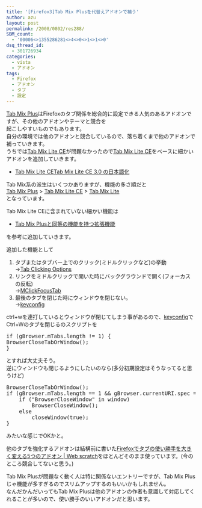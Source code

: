 ```yaml
---
title: '[Firefox3]Tab Mix Plusを代替えアドオンで補う'
author: azu
layout: post
permalink: /2008/0802/res288/
SBM_count:
  - '00006<>1355286281<>4<>0<>1<>1<>0'
dsq_thread_id:
  - 301726934
categories:
  - vista
  - アドオン
tags:
  - Firefox
  - アドオン
  - タブ
  - 設定
---
```

[Tab Mix Plus][1]はFirefoxのタブ関係を総合的に設定できる人気のあるアドオンですが、その他のアドオンやテーマと競合を  
起こしやすいものでもあります。  
自分の環境では他のアドオンと競合しているので、落ち着くまで他のアドオンで補っていきます。  
うちでは[Tab Mix Lite CE][2]が問題なかったので[Tab Mix Lite CE][2]をベースに細かいアドオンを追加していきます。

*   [Tab Mix Lite CE][2][Tab Mix Lite CE 3.0 の日本語化][3]

Tab Mix系の派生はいくつかありますが、機能の多さ順だと  
[Tab Mix Plus][1] > [Tab Mix Lite CE][3] > [Tab Mix Lite][4]  
となっています。

Tab Mix Lite CEに含まれていない細かい機能は

*   [Tab Mix Plusと同等の機能を持つ拡張機能][5]

を参考に追加していきます。

追加した機能として

1.  タブまたはタブバー上でのクリック(ミドルクリックなど)の挙動  
    →[Tab Clicking Options][6]
2.  リンクをミドルクリックで開いた時にバックグラウンドで開く(フォーカスの反転)  
    →[MClickFocusTab][7]
3.  最後のタブを閉じた時にウィンドウを閉じない。  
    →[keyconfig][8]

ctrl+wを連打しているとウィンドウが閉じてしまう事があるので、[keyconfig][8]でCtrl+Wのタブを閉じるのスクリプトを

<pre class="brush:javascript;">if (gBrowser.mTabs.length != 1) {
BrowserCloseTabOrWindow();
}
</pre>

とすれば大丈夫そう。  
逆にウィンドウも閉じるようにしたいのなら(多分初期設定はそうなってると思うけど)

<pre class="brush:javascript;">BrowserCloseTabOrWindow();
if (gBrowser.mTabs.length == 1 &#038;&#038; gBrowser.currentURI.spec == "about:blank") {
    if ("BrowserCloseWindow" in window)
        BrowserCloseWindow();
    else
        closeWindow(true);
}
</pre>

みたいな感じでOKかと。

他のタブを強化するアドオンは結構前に書いた[Firefoxでタブの使い勝手を大きく変える5つのアドオン | Web scratch][9]をほとんどそのまま使っています。(今のところ競合してないと思う。)

Tab Mix Plusが問題なく動く人は特に関係ないエントリーですが、Tab Mix Plusじゃ機能が多すぎるのでスリムアップするのもいいかもしれません。  
なんだかんだいってもTab Mix Plusは他のアドオンの作者も意識して対応してくれることが多いので、使い勝手のいいアドオンだと思います。

 [1]: http://mozilla-ext-ja.way-nifty.com/blog/tab_mix_plus/
 [2]: http://addons.sociz.com/firefox/54/
 [3]: http://islandz.cocolog-nifty.com/blog/2008/06/tab_mix_lite_ce.html
 [4]: http://hemiolapei.free.fr/extensions/index.php/tab-mix-lite
 [5]: http://fxwiki.blog63.fc2.com/blog-entry-150.html "Tab Mix Plusと同等の機能を持つ拡張機能"
 [6]: http://twanno.mozdev.org/
 [7]: https://addons.mozilla.org/ja/firefox/addon/7446
 [8]: http://www.pqrs.org/tekezo/firefox/extensions/functions_for_keyconfig/index.html.ja
 [9]: http://efcl.info/2008/0514/res182/
